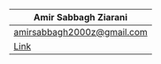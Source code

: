 | Amir Sabbagh Ziarani                  						|
| ------------------------------------------------------------------------------------- |
| amirsabbagh2000z@gmail.com             					        |
| [Link](https://github.com/amir-sbg/Cloud-Computing-Prjct_Images-and-comments-website) |